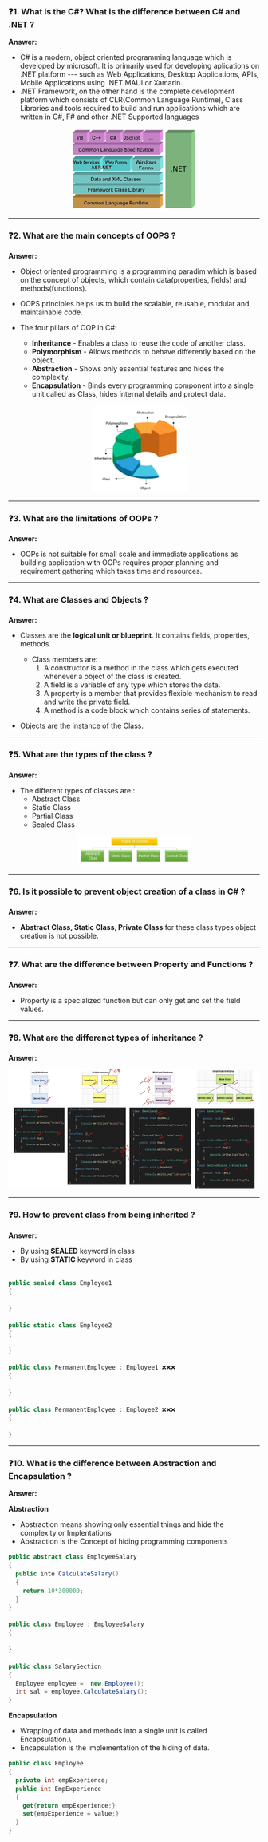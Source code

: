 ### ❓1. What is the C#? What is the difference between C# and .NET ?

**Answer:**

- C# is a modern, object oriented programming language which is developed by microsoft. It is primarily used for developing aplications on .NET platform --- such as Web Applications, Desktop Applications, APIs, Mobile Applications using .NET MAUI or Xamarin.
- .NET Framework, on the other hand is the complete development platform which consists of CLR(Common Language Runtime), Class Libraries and tools required to build and run applications which are written in C#, F# and other .NET Supported languages

<p align="center"><img src="./images/.NET_arch.png" alt=".NET Architecture" width="50%" /></p>

---

### ❓2. What are the main concepts of OOPS ?

**Answer:**

- Object oriented programming is a programming paradim which is based on the concept of objects, which contain data(properties, fields) and methods(functions).
- OOPS principles helps us to build the scalable, reusable, modular and maintainable code.
- The four pillars of OOP in C#:

  - **Inheritance** - Enables a class to reuse the code of another class.
  - **Polymorphism** - Allows methods to behave differently based on the object.
  - **Abstraction** - Shows only essential features and hides the complexity.
  - **Encapsulation** - Binds every programming component into a single unit called as Class, hides internal details and protect data.

  <p align="center"><img src="./images/OOPs.png" alt="OOPs" width="40%" /></p>

---

### ❓3. What are the limitations of OOPs ?

**Answer:**

- OOPs is not suitable for small scale and immediate applications as building application with OOPs requires proper planning and requirement gathering which takes time and resources.

---

### ❓4. What are Classes and Objects ?

**Answer:**

- Classes are the **logical unit or blueprint**. It contains fields, properties, methods.

  - Class members are:
    1. A constructor is a method in the class which gets executed whenever a object of the class is created.
    2. A field is a variable of any type which stores the data.
    3. A property is a member that provides flexible mechanism to read and write the private field.
    4. A method is a code block which contains series of statements.

- Objects are the instance of the Class.

---

### ❓5. What are the types of the class ?

**Answer:**

- The different types of classes are :
  - Abstract Class
  - Static Class
  - Partial Class
  - Sealed Class

<p align="center"><img src="./images/classtypes.png" alt="class types" width="45%" /></p>

---

### ❓6. Is it possible to prevent object creation of a class in C# ?

**Answer:**

- **Abstract Class, Static Class, Private Class** for these class types object creation is not possible.

---

### ❓7. What are the difference between Property and Functions ?

**Answer:**

- Property is a specialized function but can only get and set the field values.

---

### ❓8. What are the differenct types of inheritance ?

**Answer:**

<p align="center"><img src="./images/InheritanceTypes.png" alt="Inheritance Types"/></p>

---

### ❓9. How to prevent class from being inherited ?

**Answer:**

- By using **SEALED** keyword in class
- By using **STATIC** keyword in class

```csharp

public sealed class Employee1
{

}

public static class Employee2
{

}

public class PermanentEmployee : Employee1 ❌❌❌
{

}

public class PermanentEmployee : Employee2 ❌❌❌
{

}
```

---

### ❓10. What is the difference between Abstraction and Encapsulation ?

**Answer:**

**Abstraction**

- Abstraction means showing only essential things and hide the complexity or Implentations
- Abstraction is the Concept of hiding programming components

```csharp
public abstract class EmployeeSalary
{
  public inte CalculateSalary()
  {
    return 10*300000;
  }
}

public class Employee : EmployeeSalary
{

}

public class SalarySection
{
  Employee employee =  new Employee();
  int sal = employee.CalculateSalary();
}

```

**Encapsulation**

- Wrapping of data and methods into a single unit is called Encapsulation.\
- Encapsulation is the implementation of the hiding of data.

```csharp
public class Employee
{
  private int empExperience;
  public int EmpExperience
  {
    get{return empExperience;}
    set{empExperience = value;}
  }
}
```
